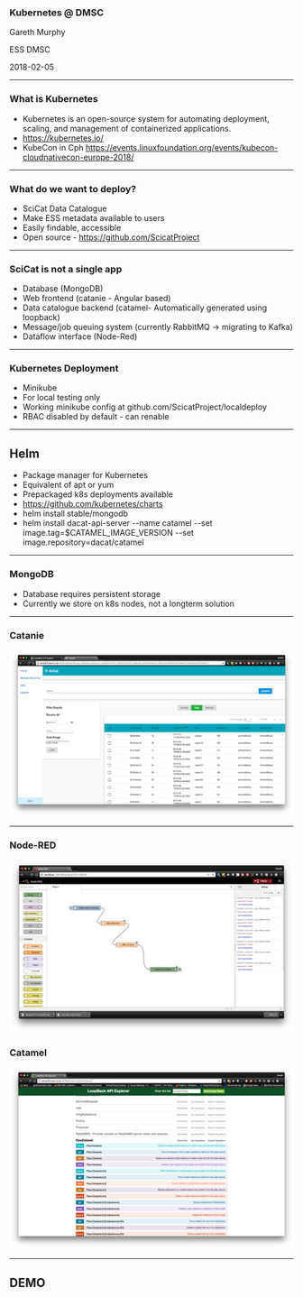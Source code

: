 ### Kubernetes @ DMSC


Gareth Murphy

ESS DMSC

2018-02-05

---

### What is Kubernetes

- Kubernetes is an open-source system for automating deployment, scaling, and management of containerized applications.
- https://kubernetes.io/
- KubeCon in Cph https://events.linuxfoundation.org/events/kubecon-cloudnativecon-europe-2018/

---

### What do we want to deploy?


- SciCat Data Catalogue
- Make ESS metadata available to users
- Easily findable, accessible
- Open source - https://github.com/ScicatProject

---
### SciCat is not a single app

- Database (MongoDB)
- Web frontend (catanie - Angular based)
- Data catalogue backend (catamel- Automatically generated using loopback)
- Message/job queuing system (currently RabbitMQ -> migrating to Kafka)
- Dataflow interface (Node-Red)


---

### Kubernetes Deployment



- Minikube
- For local testing only
- Working minikube config at github.com/ScicatProject/localdeploy
- RBAC disabled by default - can renable


---

## Helm

- Package manager for Kubernetes
- Equivalent of apt or yum
- Prepackaged k8s deployments available
- https://github.com/kubernetes/charts
- helm install stable/mongodb
- helm install dacat-api-server --name catamel  --set image.tag=$CATAMEL_IMAGE_VERSION --set image.repository=dacat/catamel





---

### MongoDB

- Database requires persistent storage
- Currently we store on k8s nodes, not a longterm solution






---

### Catanie

![nodered](assets/catanie2.png)


---

### Node-RED

![nodered](assets/nodered.png)

### Catamel

![catamel](assets/catamel.png)

---

## DEMO


